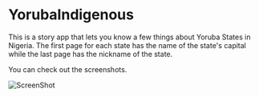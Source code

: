 # YorubaIndigenous
This is a story app that lets you know a few things about Yoruba States in Nigeria. The first page for each state has the name of the state's capital while the last page has the nickname of the state.

You can check out the screenshots.


![ScreenShot](https://github.com/ire-ola/YorubaIndigenous/blob/master/ekiti.png)


















